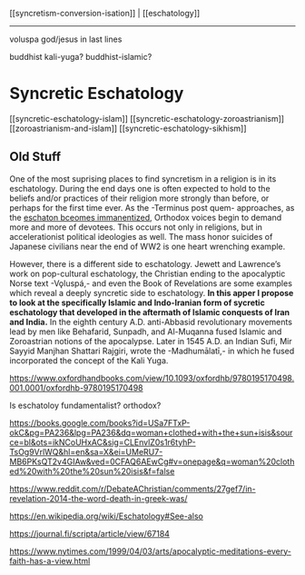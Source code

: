[[syncretism-conversion-isation]] | [[eschatology]]

---

voluspa god/jesus in last lines


buddhist kali-yuga? buddhist-islamic?

# Syncretic Eschatology

[[syncretic-eschatology-islam]]
[[syncretic-eschatology-zoroastrianism]]
[[zoroastrianism-and-islam]]
[[syncretic-eschatology-sikhism]]

## Old Stuff


      

One of the most suprising places to find syncretism in a religion is in its eschatology. During the end days one is often expected to hold to the beliefs and/or practices of their religion more strongly than before, or perhaps for the first time ever. As the -Terminus post quem- approaches, as the [eschaton bceomes immanentized](https://en.wikipedia.org/wiki/Immanentize-the-eschaton), Orthodox voices begin to demand more and more of devotees. This occurs not only in religions, but in accelerationist political ideologies as well. The mass honor suicides of Japanese civilians near the end of WW2 is one heart wrenching example. 

However, there is a different side to eschatology. Jewett and Lawrence’s work on pop-cultural eschatology, the Christian ending to the apocalyptic Norse text -Vǫluspá,- and even the Book of Revelations are some examples which reveal a deeply syncretic side to eschatology. **In this apper I propose to look at the specifically Islamic and Indo-Iranian form of sycretic eschatology that developed in the aftermath of Islamic conquests of Iran and India.** In the eighth century A.D. anti-Abbasid revolutionary movements lead by men like Behafarid, Sunpadh, and Al-Muqanna fused Islamic and Zoroastrian notions of the apocalypse. Later in 1545 A.D. an Indian Sufi, Mir Sayyid Manjhan Shattari Rajgiri, wrote the -Madhumālatī,- in which he fused incorporated the concept of the Kali Yuga.


https://www.oxfordhandbooks.com/view/10.1093/oxfordhb/9780195170498.001.0001/oxfordhb-9780195170498


Is eschatoloy fundamentalist? orthodox?

https://books.google.com/books?id=USa7FTxP-okC&pg=PA236&lpg=PA236&dq=woman+clothed+with+the+sun+isis&source=bl&ots=ikNCoUHxAC&sig=CLEnvlZ0s1r6tyhP-TsOg9VrlWQ&hl=en&sa=X&ei=UMeRU7-MB6PKsQT2v4GIAw&ved=0CFAQ6AEwCg#v=onepage&q=woman%20clothed%20with%20the%20sun%20isis&f=false


https://www.reddit.com/r/DebateAChristian/comments/27gef7/in-revelation-2014-the-word-death-in-greek-was/


https://en.wikipedia.org/wiki/Eschatology#See-also

https://journal.fi/scripta/article/view/67184

https://www.nytimes.com/1999/04/03/arts/apocalyptic-meditations-every-faith-has-a-view.html